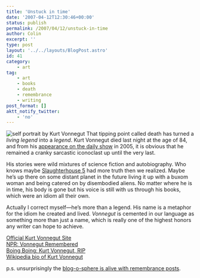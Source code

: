 ```yaml
---
title: 'Unstuck in time'
date: '2007-04-12T12:30:46+00:00'
status: publish
permalink: /2007/04/12/unstuck-in-time
author: Colin
excerpt: ''
type: post
layout: '../../layouts/BlogPost.astro'
id: 41
category:
    - art
tag:
    - art
    - books
    - death
    - remembrance
    - writing
post_format: []
aktt_notify_twitter:
    - 'no'
---
```

![](https://catcubed.com/images/kurtvon.jpg "self portrait by Kurt Vonnegut") That tipping point called death has turned a *living legend* into a *legend*. Kurt Vonnegut died last night at the age of 84, and from his [appearance on the daily show](https://onegoodmove.org/1gm/1gmarchive/2005/09/kurt_vonnegut_o_1.html) in 2005, it is obvious that he remained a cranky sarcastic iconoclast up until the very last.

His stories were wild mixtures of science fiction and autobiography. Who knows maybe [Slaughterhouse 5](https://www.amazon.com/exec/obidos/ASIN/0385333846/downandoutint-20) had more truth then we realized. Maybe he’s up there on some distant planet in the future living it up with a buxom woman and being catered on by disembodied aliens. No matter where he is in time, his body is gone but his voice is still with us through his books, which were an idiom all their own.

Actually I correct myself—he’s more than a legend. His name is a metaphor for the idiom he created and lived. *Vonnegut* is cemented in our language as something more than just a name, which is really one of the highest honors any writer can hope to achieve.

[Official Kurt Vonnegut Site](https://www.vonnegut.com/)  
[NPR: Vonnegut Remembered](https://www.npr.org/templates/story/story.php?storyId=9533587)  
[Boing Boing: Kurt Vonnegut, RIP](https://www.boingboing.net/2007/04/11/kurt_vonnegut_rip.html)  
[Wikipedia bio of Kurt Vonnegut](https://en.wikipedia.org/wiki/Kurt_Vonnegut)

p.s. unsurprisingly the [blog-o-sphere is alive with remembrance posts](https://www.technorati.com/search/kurt+vonnegut "Technorati Search for Kurt Vonnnegut").